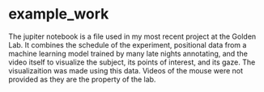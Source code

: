 # example_work
The jupiter notebook is a file used in my most recent project at the Golden Lab. It combines the schedule of the experiment,
positional data from a machine learning model trained by many late nights annotating, and the video itself to visualize the 
subject, its points of  interest, and its gaze. The visualizaition was made using this data. Videos of the mouse were not provided
as they are the property of the lab.

